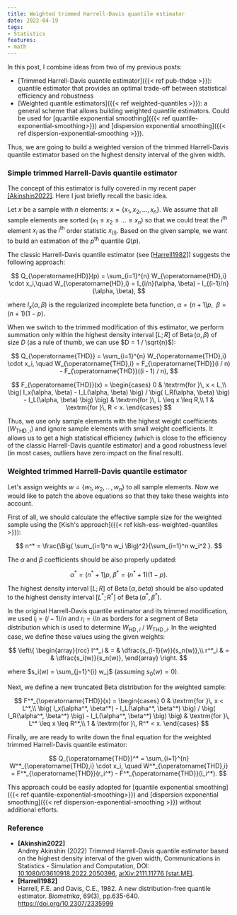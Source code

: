 ```yaml
---
title: Weighted trimmed Harrell-Davis quantile estimator
date: 2022-04-19
tags:
- Statistics
features:
- math
---
```


In this post, I combine ideas from two of my previous posts:

* [Trimmed Harrell-Davis quantile estimator]({{< ref pub-thdqe >}}):
    quantile estimator that provides an optimal trade-off between statistical efficiency and robustness
* [Weighted quantile estimators]({{< ref weighted-quantiles >}}):
    a general scheme that allows building weighted quantile estimators.
  Could be used for [quantile exponential smoothing]({{< ref quantile-exponential-smoothing>}})
    and [dispersion exponential smoothing]({{< ref dispersion-exponential-smoothing >}}).

Thus, we are going to build a weighted version of the trimmed Harrell-Davis quantile estimator based on the highest
  density interval of the given width.

<!--more-->

### Simple trimmed Harrell-Davis quantile estimator

The concept of this estimator is fully covered in my recent paper [[Akinshin2022]](#Akinshin2022).
Here I just briefly recall the basic idea.

Let $x$ be a sample with $n$ elements: $x = \{ x_1, x_2, \ldots, x_n \}$.
We assume that all sample elements are sorted ($x_1 \leq x_2 \leq \ldots \leq x_n$) so that
  we could treat the $i^\textrm{th}$ element $x_i$ as the $i^\textrm{th}$ order statistic $x_{(i)}$.
Based on the given sample, we want to build an estimation of the $p^\textrm{th}$ quantile $Q(p)$.

The classic Harrell-Davis quantile estimator (see [[Harrell1982]](#Harrell1982)) suggests the following approach:

$$
Q_{\operatorname{HD}}(p) = \sum_{i=1}^{n} W_{\operatorname{HD},i} \cdot x_i,\quad
W_{\operatorname{HD},i} = I_{i/n}(\alpha, \beta) - I_{(i-1)/n}(\alpha, \beta),
$$

where $I_x(\alpha, \beta)$ is the regularized incomplete beta function,
  $\alpha = (n+1)p$, $\;\beta = (n+1)(1-p)$.

When we switch to the trimmed modification of this estimator,
  we perform summation only within the highest density interval $[L;R]$ of $\operatorname{Beta}(\alpha, \beta)$
  of size $D$ (as a rule of thumb, we can use $D = 1 / \sqrt{n}$):

$$
Q_{\operatorname{THD}} = \sum_{i=1}^{n} W_{\operatorname{THD},i} \cdot x_i, \quad
W_{\operatorname{THD},i} = F_{\operatorname{THD}}(i / n) - F_{\operatorname{THD}}((i - 1) / n),
$$

$$
F_{\operatorname{THD}}(x) = \begin{cases}
0 & \textrm{for }\, x < L,\\
\big( I_x(\alpha, \beta) - I_L(\alpha, \beta) \big) /
\big( I_R(\alpha, \beta) \big) - I_L(\alpha, \beta) \big) \big)
  & \textrm{for }\, L \leq x \leq R,\\
1 & \textrm{for }\, R < x.
\end{cases}
$$

Thus, we use only sample elements with the highest weight coefficients ($W_{\operatorname{THD},i}$) and
  ignore sample elements with small weight coefficients.
It allows us to get a high statistical efficiency
  (which is close to the efficiency of the classic Harrell-Davis quantile estimator)
  and a good robustness level
  (in most cases, outliers have zero impact on the final result).

### Weighted trimmed Harrell-Davis quantile estimator

Let's assign weights $w = \{ w_1, w_2, \ldots, w_n \}$ to all sample elements.
Now we would like to patch the above equations so that they take these weights into account.

First of all, we should calculate the effective sample size for the weighted sample using
  the [Kish's approach]({{< ref kish-ess-weighted-quantiles >}}):

$$
n^* = \frac{\Big( \sum_{i=1}^n w_i \Big)^2}{\sum_{i=1}^n w_i^2 }.
$$

The $\alpha$ and $\beta$ coefficients should be also properly updated:

$$
\alpha^* = (n^*+1)p,\; \beta^* = (n^*+1)(1-p).
$$

The highest density interval $[L;R]$ of $\operatorname{Beta}(\alpha, beta)$ should be also updated to
  the highest density interval $[L^*;R^*]$ of $\operatorname{Beta}(\alpha^*, \beta^*)$.

In the original Harrell-Davis quantile estimator and its trimmed modification,
  we used $l_i = (i-1)/n$ and $r_i = i/n$ as borders for a segment of Beta distribution
  which is used to determine $W_{\operatorname{HD},i}$ / $W_{\operatorname{THD},i}$.
In the weighted case, we define these values using the given weights:

$$
\left\{
\begin{array}{rcc}
l^*_i & = & \dfrac{s_{i-1}(w)}{s_n(w)},\\
r^*_i & = & \dfrac{s_i(w)}{s_n(w)},
\end{array}
\right.
$$

where $s_i(w) = \sum_{j=1}^{i} w_j$ (assuming $s_0(w) = 0$).

Next, we define a new truncated Beta distribution for the weighted sample:

$$
F^*_{\operatorname{THD}}(x) = \begin{cases}
0 & \textrm{for }\, x < L^*,\\
\big( I_x(\alpha^*, \beta^*) - I_L(\alpha^*, \beta^*) \big) /
\big( I_R(\alpha^*, \beta^*) \big) - I_L(\alpha^*, \beta^*) \big) \big)
  & \textrm{for }\, L^* \leq x \leq R^*,\\
1 & \textrm{for }\, R^* < x.
\end{cases}
$$

Finally, we are ready to write down the final equation for the weighted trimmed Harrell-Davis quantile estimator:

$$
Q_{\operatorname{THD}}^* = \sum_{i=1}^{n} W^*_{\operatorname{THD},i} \cdot x_i, \quad
W^*_{\operatorname{THD},i} = F^*_{\operatorname{THD}}(r_i^*) - F^*_{\operatorname{THD}}(l_i^*).
$$

This approach could be easily adopted for [quantile exponential smoothing]({{< ref quantile-exponential-smoothing>}})
  and [dispersion exponential smoothing]({{< ref dispersion-exponential-smoothing >}})
  without additional efforts.

### Reference

* <b id="Akinshin2022">[Akinshin2022]</b>  
  Andrey Akinshin (2022)
  Trimmed Harrell-Davis quantile estimator based on the highest density interval of the given width,
  Communications in Statistics - Simulation and Computation,
  DOI: [10.1080/03610918.2022.2050396](https://www.tandfonline.com/doi/abs/10.1080/03610918.2022.2050396),
  [arXiv:2111.11776 [stat.ME]](https://arxiv.org/abs/2111.11776).
* <b id="Harrell1982">[Harrell1982]</b>  
  Harrell, F.E. and Davis, C.E., 1982. A new distribution-free quantile estimator.
  *Biometrika*, 69(3), pp.635-640.  
  https://doi.org/10.2307/2335999